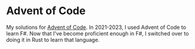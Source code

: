# Advent of Code

My solutions for [Advent of Code](https://adventofcode.com/). In 2021-2023, I used Advent of Code to learn F#. Now that I've become proficient enough in F#, I switched over to doing it in Rust to learn that language.
